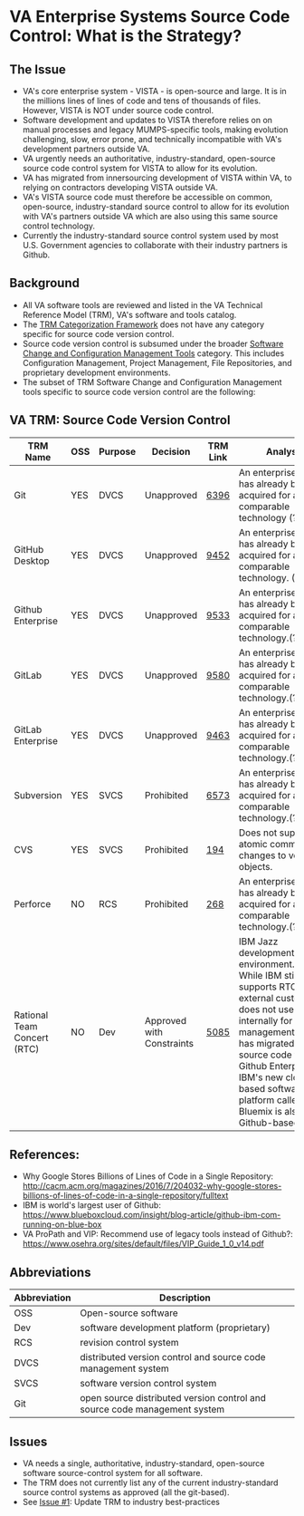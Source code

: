 # VA Enterprise Systems Source Code Control: What is the Strategy?


## The Issue
* VA's core enterprise system - VISTA - is open-source and large. It is in the millions lines of lines of code and tens of thousands of files. However, VISTA is NOT under source code control.  
* Software development and updates to VISTA therefore relies on on manual processes and legacy MUMPS-specific tools, making evolution challenging, slow, error prone, and technically incompatible with VA's development partners outside VA.
* VA urgently needs an authoritative, industry-standard, open-source source code control system for VISTA to allow for its evolution.
* VA has migrated from innersourcing development of VISTA within VA, to relying on contractors developing VISTA outside VA.
* VA's VISTA source code must therefore be accessible on common, open-source, industry-standard source control to allow for its evolution with VA's partners outside VA which are also using this same source control technology.
* Currently the industry-standard source control system used by most U.S. Government agencies to collaborate with their industry partners is Github.

## Background
* All VA software tools are reviewed and listed in the VA Technical Reference Model (TRM), VA's software and tools catalog.
* The [TRM Categorization Framework](http://www.va.gov/TRM/CategorizationHelpPage.asp) does not have any category specific for source code version control.
* Source code version control is subsumed under the broader [Software Change and Configuration Management Tools](http://www.va.gov/TRM/searchpage.asp?catId=46&catname=Software%20Change%20and%20Configuration%20Management%20Tools) category. This includes Configuration Management, Project Management, File Repositories, and proprietary development environments.
* The subset of TRM Software Change and Configuration Management tools specific to source code version control are the following:


## VA TRM: Source Code Version Control

TRM Name	|	OSS	|	Purpose	|	Decision	|	TRM Link	|	Analysis
---	|	---	|	---	|	---	|	---	|	---	
Git	|	YES	|	DVCS	|	Unapproved	|	[6396](http://www.va.gov/TRM/ToolPage.asp?tid=6396)	|	An enterprise license has already been acquired for a comparable technology (?RTC)
GitHub Desktop	|	YES	|	DVCS	|	Unapproved	|	[9452](http://www.va.gov/TRM/ToolPage.asp?tid=9452)	|	An enterprise license has already been acquired for a comparable technology. (?RTC)
Github Enterprise	|	YES	|	DVCS	|	Unapproved	|	[9533](http://www.va.gov/TRM/ToolPage.asp?tid=9533)	|	An enterprise license has already been acquired for a comparable technology.(?RTC)
GitLab	|	YES	|	DVCS	|	Unapproved	|	[9580](http://www.va.gov/TRM/ToolPage.asp?tid=9580)	|	An enterprise license has already been acquired for a comparable technology.(?RTC)
GitLab Enterprise	|	YES	|	DVCS	|	Unapproved	|	[9463](http://www.va.gov/TRM/ToolPage.asp?tid=9463)	|	An enterprise license has already been acquired for a comparable technology.(?RTC)
Subversion	|	YES	|	SVCS	|	Prohibited	|	[6573](http://www.va.gov/TRM/ToolPage.asp?tid=6573)	|	An enterprise license has already been acquired for a comparable technology.(?RTC)
CVS	|	YES	|	SVCS	|	Prohibited	|	[194](http://www.va.gov/TRM/ToolPage.asp?tid=194)	|	Does not support atomic commits of changes to versioned objects.
Perforce	|	NO	|	RCS	|	Prohibited	|	[268](http://www.va.gov/TRM/ToolPage.asp?tid=268)	|	An enterprise license has already been acquired for a comparable technology.(?RTC)
Rational Team Concert (RTC) |	NO	|	Dev	|	Approved with Constraints	|	[5085](http://www.va.gov/TRM/ToolPage.asp?tid=5085)	|	IBM Jazz development/delivery environment. Note: While IBM still supports RTC for its external customers, it does not use RTC internally for code management. IBM has migrated all their source code to Github Enterprise. IBM's new cloud-based software platform called IBM Bluemix is also all Github-based.


## References:
* Why Google Stores Billions of Lines of Code in a Single Repository:  http://cacm.acm.org/magazines/2016/7/204032-why-google-stores-billions-of-lines-of-code-in-a-single-repository/fulltext
* IBM is world's largest user of Github: https://www.blueboxcloud.com/insight/blog-article/github-ibm-com-running-on-blue-box
* VA ProPath and VIP: Recommend use of legacy tools instead of Github?:  https://www.osehra.org/sites/default/files/VIP_Guide_1_0_v14.pdf


## Abbreviations
Abbreviation	|	Description
---	|	---
OSS | Open-source software
Dev	|	software development platform (proprietary)
RCS	|	revision control system
DVCS	|	distributed version control and source code management system
SVCS	|	software version control system
Git	|	open source distributed version control and source code management system


## Issues
* VA needs a single, authoritative, industry-standard, open-source software source-control system for all software.
* The TRM does not currently list any of the current industry-standard source control systems as approved (all the git-based).
* See [Issue #1](https://github.com/va-projects/best-practices/issues/1): Update TRM to industry best-practices
